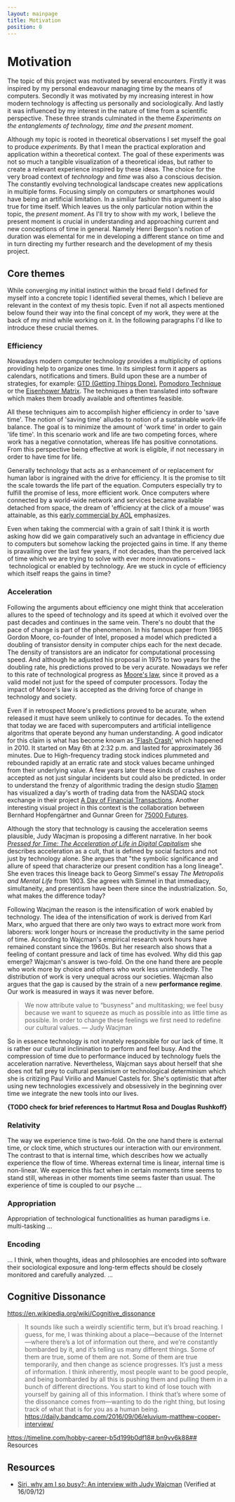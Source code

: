 ```yaml
---
layout: mainpage
title: Motivation
position: 0
---
```


# Motivation

The topic of this project was motivated by several encounters. Firstly it was inspired by my personal endeavour managing time by the means of computers. Secondly it was motivated by my increasing interest in how modern technology is affecting us personally and sociologically. And lastly it was influenced by my interest in the nature of time from a scientific perspective. These three strands culminated in the theme *Experiments on the entanglements of technology, time and the present moment*.

Although my topic is rooted in theoretical observations I set myself the goal to produce *experiments*. By that I mean the practical exploration and application within a theoretical context. The goal of these experiments was not so much a tangible visualization of a theoretical ideas, but rather to create a relevant experience inspired by these ideas. The choice for the very broad context of *technology* and *time* was also a conscious decision. The constantly evolving technological landscape creates new applications in multiple forms. Focusing simply on computers or smartphones would have being an artificial limitation. In a similiar fashion this argument is also true for time itself. Which leaves us the only particular notion within the topic, the *present moment*. As I'll try to show with my work, I believe the present moment is crucial in understanding and approaching current and new conceptions of time in general. Namely Henri Bergson's notion of duration was elemental for me in developing a different stance on time and in turn directing my further research and the development of my thesis project.

## Core themes

While converging my initial instinct within the broad field I defined for myself into a concrete topic I identified several themes, which I believe are relevant in the context of my thesis topic. Even if not all aspects mentioned below found their way into the final concept of my work, they were at the back of my mind while working on it. In the following paragraphs I'd like to introduce these crucial themes.

### Efficiency

Nowadays modern computer technology provides a multiplicity of options providing help to organize ones time. In its simplest form it appers as calendars, notifications and timers. Build upon these are a number of strategies, for example: [GTD (Getting Things Done)](http://gettingthingsdone.com/), [Pomodoro Technique](http://pomodorotechnique.com/) or the [Eisenhower Matrix](http://www.eisenhower.me/). The techniques a then translated into software which makes them broadly available and oftentimes feasible. 

All these techniques aim to accomplish higher efficiency in order to 'save time'. The notion of 'saving time' alludes to notion of a sustainable work-life balance. The goal is to minimize the amount of 'work time' in order to gain 'life time'. In this scenario work and life are two competing forces, where work has a negative connotation, whereas life has positive connotations. From this perspective being effective at work is eligible, if not necessary in order to have time for life.

Generally technology that acts as a enhancement of or replacement for human labor is ingrained with the drive for efficiency. It is the promise to tilt the scale towards the life part of the equation. Computers especially try to fulfill the promise of less, more efficient work. Once computers where connected by a world-wide network and services became available detached from space, the dream of 'efficiency at the click of a mouse' was attainable, as this [early commercial by AOL](https://www.youtube.com/watch?v=1npzZu83AfU) emphasizes.

Even when taking the commercial with a grain of salt I think it is worth asking how did we gain comparatively such an advantage in efficiency due to computers but somehow lacking the projected gains in time. If any theme is pravailing over the last few years, if not decades, than the perceived lack of time which we are trying to solve with ever more innovations – technological or enabled by technology. Are we stuck in cycle of efficiency which itself reaps the gains in time?

### Acceleration

Following the arguments about efficiency one might think that acceleration allures to the speed of technology and its speed at which it evolved over the past decades and continues in the same vein. There's no doubt that the pace of change is part of the phenomenon. In his famous paper from 1965 Gordon Moore, co-founder of Intel, proposed a model which predicted a doubling of transistor density in computer chips each for the next decade. The density of transistors are an indicator for computational processing speed. And although he adjusted his proposal in 1975 to two years for the doubling rate, his predictions proved to be very acurate. Nowadays we refer to this rate of technological progress as [Moore's law](https://en.wikipedia.org/wiki/Moore's_law), since it proved as a valid model not just for the speed of computer processors. Today the impact of Moore's law is accepted as the driving force of change in technology and society.

Even if in retrospect Moore's predictions proved to be acurate, when released it must have seem unlikely to continue for decades. To the extend that today we are faced with supercomputers and artificial intelligence algoritms that operate beyond any human understanding. A good indicator for this claim is what has become known as ['Flash Crash'](https://en.wikipedia.org/wiki/2010_Flash_Crash) which happened in 2010. It started on May 6th at 2:32 p.m. and lasted for approximately 36 minutes. Due to High-frequency trading stock indices plummeted and rebounded rapidly at an erratic rate and stock values became unhinged from their underlying value. A few years later these kinds of crashes we accepted as not just singular incidents but could also be predicted. In order to understand the frenzy of algorithmic trading the design studio [Stamen](http://stamen.com/) has visualized a day's worth of trading data from the NASDAQ stock exchange in their project [A Day of Financial Transactions](http://stamen.com/work/a-day-of-financial-transactions/). Another interesting visual project in this context is the collaboration between Bernhard Hopfengärtner and Gunnar Green for [75000 Futures](http://berndhopfengaertner.net/projects/75000-futures/).

Although the story that technology is causing the acceleration seems plausible, Judy Wacjman is proposing a different narrative. In her book [*Pressed for Time: The Acceleration of Life in Digital Capitalism*](http://press.uchicago.edu/ucp/books/book/chicago/P/bo19085612.html) she describes acceleration as a cult, that is defined by social factors and not just by technology alone. She argues that "the symbolic significance and allure of speed that characterize our present condition has a long lineage". She even traces this lineage back to Georg Simmel's essay *The Metropolis and Mental Life* from 1903. She agrees with Simmel in that immediacy, simultaneity, and presentism have been there since the industrialization. So, what makes the difference today?

Following Wacjman the reason is the intensification of work enabled by technology. The idea of the intensification of work is derived from Karl Marx, who argued that there are only two ways to extract more work from laborers: work longer hours or increase the productivity in the same period of time. According to Wajcman's empirical research work hours have remained constant since the 1960s. But her research also shows that a feeling of contant pressure and lack of time has evolved. Why did this gap emerge? Wajcman's answer is two-fold. On the one hand there are people who work more by choice and others who work less unintendedly. The distribution of work is very unequal across our societies. Wajcman also argues that the gap is caused by the strain of a new **performance regime**. Our work is measured in ways it was never before.

> We now attribute value to “busyness” and multitasking; we feel busy because we want to squeeze as much as possible into as little time as possible. In order to change these feelings we first need to redefine our cultural values. — Judy Wacjman

So in essence technology is not innately responsible for our lack of time. It is rather our cultural inclinination to perform and feel busy. And the compression of time due to performance induced by technology fuels the acceleration narrative. Nevertheless, Wajcman says about herself that she does not fall prey to cultural pessimism or technological determinism which she is critizing Paul Virilio and Manuel Castels for. She's optimistic that after using new technologies excessively and obsessively in the beginning over time we integrate the new tools into our lives.

**{TODO check for brief references to Hartmut Rosa and Douglas Rushkoff}**

### Relativity

The way we experience time is two-fold. On the one hand there is external time, or clock time, which structures our interaction with our environment. The contrast to that is internal time, which describes how we actually experience the flow of time. Whereas external time is linear, internal time is non-linear. We expereice this fact when in certain moments time seems to stand still, whereas in other moments time seems faster than usual. The experience of time is coupled to our psyche ...

### Appropriation

Appropriation of technological functionalities as human paradigms i.e. multi-tasking ...

### Encoding

... I think, when thoughts, ideas and philosophies are encoded into software their sociological exposure and long-term effects should be closely monitored and carefully analyzed. ...

## Cognitive Dissonance

https://en.wikipedia.org/wiki/Cognitive_dissonance

> It sounds like such a weirdly scientific term, but it’s broad reaching. I guess, for me, I was thinking about a place—because of the Internet—where there’s a lot of information out there, and we’re constantly bombarded by it, and it’s telling us many different things. Some of them are true, some of them are not. Some of them are true temporarily, and then change as science progresses. It’s just a mess of information. I think inherently, most people want to be good people, and being bombarded by all this is pushing them and pulling them in a bunch of different directions. You start to kind of lose touch with yourself by gaining all of this information. I think that’s where some of the dissonance comes from—wanting to do the right thing, but losing track of what that is for you as a human being.  
https://daily.bandcamp.com/2016/09/06/eluvium-matthew-cooper-interview/

https://timeline.com/hobby-career-b5d199b0df18#.bn9vv6k88## Resources
## Resources

* [Siri, why am I so busy?: An interview with Judy Wajcman](http://www.publicbooks.org/interviews/siri-why-am-i-so-busy-an-interview-with-judy-wajcman) (Verified at 16/09/12)
